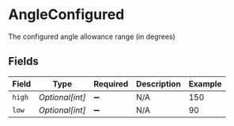 # AngleConfigured

The configured angle allowance range (in degrees)


## Fields

| Field              | Type               | Required           | Description        | Example            |
| ------------------ | ------------------ | ------------------ | ------------------ | ------------------ |
| `high`             | *Optional[int]*    | :heavy_minus_sign: | N/A                | 150                |
| `low`              | *Optional[int]*    | :heavy_minus_sign: | N/A                | 90                 |